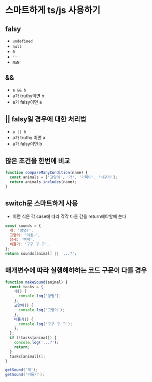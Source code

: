 # 스마트하게 ts/js 사용하기

## falsy

- `undefined`
- `null`
- `0`
- `''`
- `NaN`

## &&

- `a && b`
- a가 truthy이면 b
- a가 falsy이면 a

## || falsy일 경우에 대한 처리법

- `a || b`
- a가 truthy 이면 a
- a가 falsy이면 b

## 많은 조건을 한번에 비교

```javascript
function compareManyCondition(name) {
  const animals = ['고양이', '개', '거북이', '너구리'];
  return animals.includes(name);
}
```

## switch문 스마트하게 사용

- 이런 식은 각 case에 따라 각각 다른 값을 return해야할때 쓴다

```javascript
const sounds = {
  개: '멍멍!',
  고양이: '야옹~',
  참새: '짹짹',
  비둘기: '구구 구 구',
};
return sounds[animal] || '...?';
```

## 매개변수에 따라 실행해햐하는 코드 구문이 다를 경우

```javascript
function makeSound(animal) {
  const tasks = {
    개() {
      console.log('멍멍');
    },
    고양이() {
      console.log('고양이');
    },
    비둘기() {
      console.log('구구 구 구');
    },
  };
  if (!tasks[animal]) {
    console.log('...?');
    return;
  }
  tasks[animal]();
}

getSound('개');
getSound('비둘기');
```
